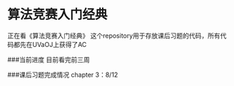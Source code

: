 # 算法竞赛入门经典
正在看《算法竞赛入门经典》
这个repository用于存放课后习题的代码，所有代码都先在UVaOJ上获得了AC

###当前进度
目前看完前三周

###课后习题完成情况
chapter 3：8/12
